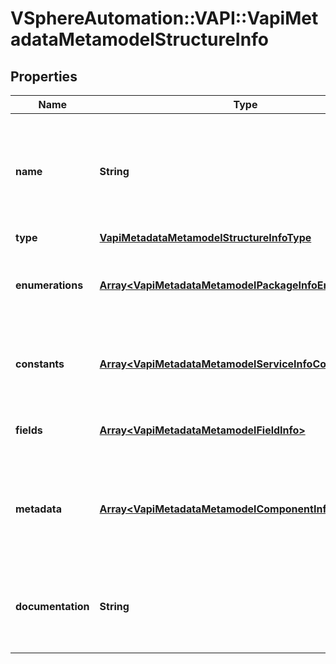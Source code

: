 # VSphereAutomation::VAPI::VapiMetadataMetamodelStructureInfo

## Properties
Name | Type | Description | Notes
------------ | ------------- | ------------- | -------------
**name** | **String** | Dot separated name of the structure element. The segments in the name reflect the organization of the APIs. The format of each segment is lower case with underscores. Each underscore represents a word boundary. If there are acronyms in the word, the capitalization is preserved. This format makes it easy to translate the segment into a different naming convention. | 
**type** | [**VapiMetadataMetamodelStructureInfoType**](VapiMetadataMetamodelStructureInfoType.md) |  | 
**enumerations** | [**Array&lt;VapiMetadataMetamodelPackageInfoEnumerations&gt;**](VapiMetadataMetamodelPackageInfoEnumerations.md) | Metamodel information of all the enumeration elements contained in the structure element. The key in the {@term map} is the identifier of the enumeration element and the value is the metamodel information of the enumeration element. | 
**constants** | [**Array&lt;VapiMetadataMetamodelServiceInfoConstants&gt;**](VapiMetadataMetamodelServiceInfoConstants.md) | Metamodel information of all the constant elements contained in the structure element. The key in the {@term map} is the name of the constant element and the value in the {@term map} is the metamodel information for the constant element. | 
**fields** | [**Array&lt;VapiMetadataMetamodelFieldInfo&gt;**](VapiMetadataMetamodelFieldInfo.md) | Metamodel information of all the field elements. The order of the field elements in the list matches the order in which the fields are defined in the service. | 
**metadata** | [**Array&lt;VapiMetadataMetamodelComponentInfoMetadata&gt;**](VapiMetadataMetamodelComponentInfoMetadata.md) | Generic metadata elements for the structure element. The key in the {@term map} is the name of the metadata element and the value is the data associated with that metadata element. &lt;p&gt; The {@link vapi.metadata.metamodel.MetadataIdentifier} contains possible string values for keys in the {@term map}. | 
**documentation** | **String** | English language documentation for a structure element. It can contain HTML markup and Javadoc tags. The first sentence of the structure documentation is a complete sentence that identifies the structure by name and summarizes the purpose of the structure. | 


